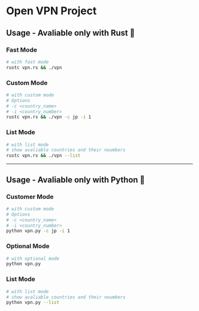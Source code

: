 # Open VPN Project


## Usage - Avaliable only with Rust 🦀

### Fast Mode
```sh
# with fast mode
rustc vpn.rs && ./vpn
```

### Custom Mode
```sh
# with custom mode
# Options
# -c <country_name>
# -i <country_number>
rustc vpn.rs && ./vpn -c jp -i 1
```

### List Mode
```sh
# with list mode
# show avaliable countries and their noumbers
rustc vpn.rs && ./vpn --list
```

---

## Usage - Avaliable only with Python 🐍

### Customer Mode
```sh
# with custom mode
# Options
# -c <country_name>
# -i <country_number>
python vpn.py -c jp -i 1
```

### Optional Mode
```sh
# with optional mode
python vpn.py
```

### List Mode
```sh
# with list mode
# show avaliable countries and their noumbers
python vpn.py --list
```
